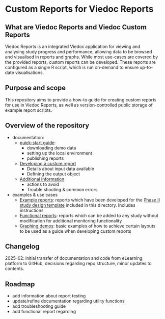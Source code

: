 # Custom Reports for Viedoc Reports

## What are Viedoc Reports and Viedoc Custom Reports
Viedoc Reports is an integrated Viedoc application for viewing and analysing study progress and performance, allowing data to be browsed and visualised in reports and graphs.
While most use-cases are covered by the provided reports, custom reports can be developed.
These reports are configured as a single R script, which is run on-demand to ensure up-to-date visualisations.

## Purpose and scope
This repository aims to provide a how-to guide for creating custom reports for use in Viedoc Reports, as well as version-controlled public storage of example report scripts.

## Overview of the repository
- documentation:
  - [quick-start guide](./docs/quick-start.md): 
    - downloading demo data
    - setting up the local environment 
    - publishing reports
  - [Developing a custom report](./docs/dev-guide.md)
    - Details about input data available
    - Defining the output object
  - [Additional information](./docs/quick-start.md)
    - actions to avoid
    - Trouble shooting & common errors
- examples & use cases
  - [Example reports](./example-reports/README.md): reports which have been developed for the [Phase II study design template](./example-reports/StudyDesign_VIEDOC-PHASE-II-TEMPLATE_2.0.xml) included in this directory. Includes instructions
  - [Functional reports](./functional-reports/README.md): reports which  can be added to any study without modification for additional monitoring functionality
  - [Graphing demos](./graphing-demos/README.md): basic examples of how to achieve certain layouts to be used as a guide when developing custom reports 

## Changelog
2025-02: initial transfer of documentation and code from eLearning platform to GitHub, decisions regarding repo structure, minor updates to contents.

## Roadmap
- add information about report testing
- update/refine documentation regarding utility functions
- add troubleshooting guide
- add functional report regarding
